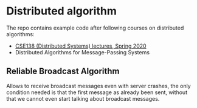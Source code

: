 # Distributed algorithm
The repo contains example code after following courses on distributed algorithms:
- [CSE138 (Distributed Systems) lectures, Spring 2020](https://www.youtube.com/@lindseykuperwithasharpie)
- Distributed Algorithms for Message-Passing Systems 

## Reliable Broadcast Algorithm
Allows to receive broadcast messages even with server crashes, the only condition needed is that the first message as already been sent, without that we cannot even start talking about broadcast messages.
